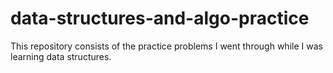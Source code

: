 # data-structures-and-algo-practice

This repository consists of the practice problems I went through while I was learning data structures.
